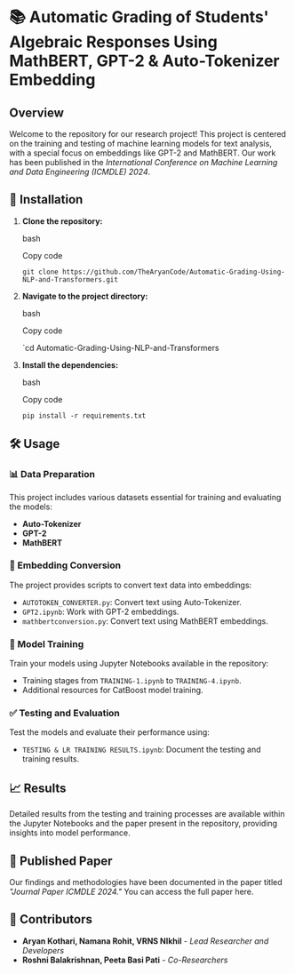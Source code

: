# 📚 Automatic Grading of Students' Algebraic Responses Using MathBERT, GPT-2 & Auto-Tokenizer Embedding

## Overview

Welcome to the repository for our research project! This project is centered on the training and testing of machine learning models for text analysis, with a special focus on embeddings like GPT-2 and MathBERT. Our work has been published in the _International Conference on Machine Learning and Data Engineering (ICMDLE) 2024_.

## 🚀 Installation

1. **Clone the repository:**
    
    bash
    
    Copy code
    
    `git clone https://github.com/TheAryanCode/Automatic-Grading-Using-NLP-and-Transformers.git`
    
2. **Navigate to the project directory:**
    
    bash
    
    Copy code
    
    `cd Automatic-Grading-Using-NLP-and-Transformers
    
3. **Install the dependencies:**
    
    bash
    
    Copy code
    
    `pip install -r requirements.txt`
    

## 🛠️ Usage

### 📊 Data Preparation

This project includes various datasets essential for training and evaluating the models:

- **Auto-Tokenizer**
- **GPT-2**
- **MathBERT**

### 🔄 Embedding Conversion

The project provides scripts to convert text data into embeddings:

- `AUTOTOKEN_CONVERTER.py`: Convert text using Auto-Tokenizer.
- `GPT2.ipynb`: Work with GPT-2 embeddings.
- `mathbertconversion.py`: Convert text using MathBERT embeddings.

### 🧠 Model Training

Train your models using Jupyter Notebooks available in the repository:

- Training stages from `TRAINING-1.ipynb` to `TRAINING-4.ipynb`.
- Additional resources for CatBoost model training.

### ✅ Testing and Evaluation

Test the models and evaluate their performance using:

- `TESTING & LR TRAINING RESULTS.ipynb`: Document the testing and training results.

## 📈 Results

Detailed results from the testing and training processes are available within the Jupyter Notebooks and the paper present in the repository, providing insights into model performance.

## 📄 Published Paper

Our findings and methodologies have been documented in the paper titled _"Journal Paper ICMDLE 2024."_ You can access the full paper here.

## 👥 Contributors

- **Aryan Kothari, Namana Rohit, VRNS NIkhil** - _Lead Researcher and Developers_
- **Roshni Balakrishnan, Peeta Basi Pati** - _Co-Researchers_

